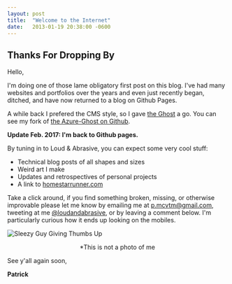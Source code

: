 ```yaml
---
layout: post
title:  "Welcome to the Internet"
date:   2013-01-19 20:38:00 -0600
---
```



## Thanks For Dropping By

Hello,

I'm doing one of those lame obligatory first post on this blog. I've had many websites and portfolios over the years and even just recently began, ditched, and have now returned to a blog on Github Pages. 
<!--more-->
A while back I prefered the CMS style, so I gave [the Ghost](https://ghost.org/) a go. You can see my fork of [the Azure-Ghost on Github](https://github.com/pmcvtm/Ghost-Azure).

**Update Feb. 2017: I'm back to Github pages.**

By tuning in to Loud &amp; Abrasive, you can expect some very cool stuff: 

* Technical blog posts of all shapes and sizes
* Weird art I make
* Updates and retrospectives of personal projects
* A link to [homestarrunner.com](http://www.homestarrunner.com)


Take a click around, if you find something broken, missing, or otherwise improvable please let me know by emailing me at <p.mcvtm@gmail.com>, tweeting at me [@loudandabrasive](http://twitter.com/loudandabrasive), or by leaving a comment below. I'm particularly curious how it ends up looking on the mobiles.

![Sleezy Guy Giving Thumbs Up](http://www.inbound.co.za/wp-content/uploads/2013/08/7449344-a-sleazy-car-salesman-con-man-retro-suit-wearing-man-with-happy-face-and-doing-the-two-thumbs-up-sig.jpg)
<div style="text-align:center;"> *This is not a photo of me </div>

See y'all again soon,

**Patrick**
